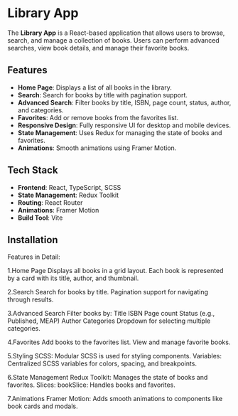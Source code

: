 # Library App

The **Library App** is a React-based application that allows users to browse, search, and manage a collection of books. Users can perform advanced searches, view book details, and manage their favorite books.

## Features

- **Home Page**: Displays a list of all books in the library.
- **Search**: Search for books by title with pagination support.
- **Advanced Search**: Filter books by title, ISBN, page count, status, author, and categories.
- **Favorites**: Add or remove books from the favorites list.
- **Responsive Design**: Fully responsive UI for desktop and mobile devices.
- **State Management**: Uses Redux for managing the state of books and favorites.
- **Animations**: Smooth animations using Framer Motion.

## Tech Stack

- **Frontend**: React, TypeScript, SCSS
- **State Management**: Redux Toolkit
- **Routing**: React Router
- **Animations**: Framer Motion
- **Build Tool**: Vite

## Installation



Features in Detail:

1.Home Page
Displays all books in a grid layout.
Each book is represented by a card with its title, author, and thumbnail.

2.Search
Search for books by title.
Pagination support for navigating through results.


3.Advanced Search
Filter books by:
Title
ISBN
Page count
Status (e.g., Published, MEAP)
Author
Categories
Dropdown for selecting multiple categories.



4.Favorites
Add books to the favorites list.
View and manage favorite books.

5.Styling
SCSS: Modular SCSS is used for styling components.
Variables: Centralized SCSS variables for colors, spacing, and breakpoints.


6.State Management
Redux Toolkit: Manages the state of books and favorites.
Slices:
bookSlice: Handles books and favorites.


7.Animations
Framer Motion: Adds smooth animations to components like book cards and modals.